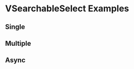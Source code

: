 # VSearchableSelect Examples

## Single

<code-tab>
<template #example>
<SingleExample />
</template>
<template #code>

```vue
<!--@include: ./components/searchable-select/SingleExample.vue -->
```

</template>
</code-tab>

## Multiple

<code-tab>
<template #example>
<MultipleExample />
</template>
<template #code>

```vue
<!--@include: ./components/searchable-select/MultipleExample.vue -->
```

</template>
</code-tab>

## Async

<code-tab>
<template #example>
<AsyncExample />
</template>
<template #code>

```vue
<!--@include: ./components/searchable-select/AsyncExample.vue -->
```

</template>
</code-tab>

<script setup lang="ts">
import CodeTab from '../custom/CodeTab.vue';
import { defineClientComponent } from 'vitepress';

const SingleExample = defineClientComponent(() =>  import('./components/searchable-select/SingleExample.vue'));
const MultipleExample = defineClientComponent(() =>  import('./components/searchable-select/MultipleExample.vue'));
const AsyncExample = defineClientComponent(() =>  import('./components/searchable-select/AsyncExample.vue'));
</script>
